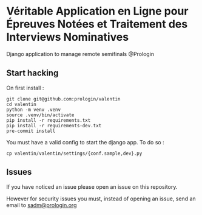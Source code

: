 # Véritable Application en Ligne pour Épreuves Notées et Traitement des Interviews Nominatives

Django application to manage remote semifinals @Prologin

## Start hacking

On first install :

```
git clone git@github.com:prologin/valentin
cd valentin
python -m venv .venv
source .venv/bin/activate
pip install -r requirements.txt
pip install -r requirements-dev.txt
pre-commit install
```

You must have a valid config to start the django app. To do so :

```
cp valentin/valentin/settings/{conf.sample,dev}.py
```

## Issues

If you have noticed an issue please open an issue on this repository.

However for security issues you must, instead of opening an issue, send
an email to sadm@prologin.org
